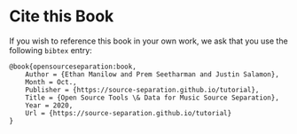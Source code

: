 # Cite this Book

If you wish to reference this book in your own work, we ask that you 
use the following `bibtex` entry:

```
@book{opensourceseparation:book,
	Author = {Ethan Manilow and Prem Seetharman and Justin Salamon},
	Month = Oct.,
	Publisher = {https://source-separation.github.io/tutorial},
	Title = {Open Source Tools \& Data for Music Source Separation},
	Year = 2020,
	Url = {https://source-separation.github.io/tutorial}
}
```
